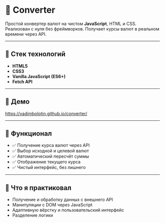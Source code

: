 
# 🔁 Converter

Простой конвертер валют на чистом **JavaScript**, HTML и CSS.  
Реализован с нуля без фреймворков. Получает курсы валют в реальном времени через API.

---

## 🚀 Стек технологий

- **HTML5**
- **CSS3**
- **Vanilla JavaScript (ES6+)**
- **Fetch API**

---

## 🔗 Демо  
https://vadimbolotin.github.io/converter/

---

## 🧩 Функционал

- ✅ Получение курса валют через API  
- ✅ Выбор исходной и целевой валют  
- ✅ Автоматический пересчёт суммы  
- ✅ Отображение текущего курса  
- ✅ Чистый интерфейс, без лишнего

---

## 🔧 Что я практиковал

- Получение и обработку данных с внешнего API  
- Манипуляции с DOM через JavaScript  
- Адаптивную вёрстку и пользовательский интерфейс  
- Разделение логики 
